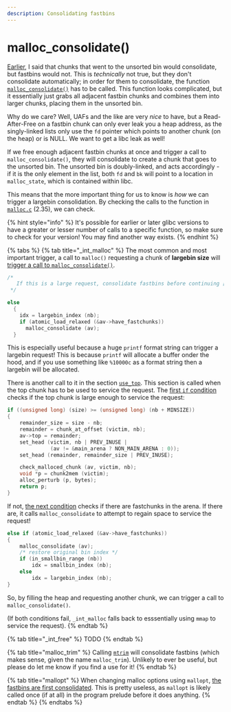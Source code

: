 ```yaml
---
description: Consolidating fastbins
---
```


# malloc\_consolidate()

[Earlier](bins/operations-of-the-fastbin.md), I said that chunks that went to the unsorted bin would consolidate, but fastbins would not. This is _technically_ not true, but they don't consolidate automatically; in order for them to consolidate, the function [`malloc_consolidate()`](https://elixir.bootlin.com/glibc/glibc-2.29/source/malloc/malloc.c#L4448) has to be called. This function looks complicated, but it essentially just grabs all adjacent fastbin chunks and combines them into larger chunks, placing them in the unsorted bin.

Why do we care? Well, UAFs and the like are very _nice_ to have, but a Read-After-Free on a fastbin chunk can only ever leak you a heap address, as the singly-linked lists only use the `fd` pointer which points to another chunk (on the heap) or is NULL. We want to get a libc leak as well!

If we free enough adjacent fastbin chunks at once and trigger a call to `malloc_consolidate()`, they will consolidate to create a chunk that goes to the unsorted bin. The unsorted bin is doubly-linked, and acts accordingly - if it is the only element in the list, both `fd` and `bk` will point to a location in `malloc_state`,  which is contained within libc.

This means that the more important thing for us to know is _how_ we can trigger a largebin consolidation. By checking the calls to the function in [`malloc.c`](https://elixir.bootlin.com/glibc/glibc-2.35/source/malloc/malloc.c) (2.35), we can check.

{% hint style="info" %}
It's possible for earlier or later glibc versions to have a greater or lesser number of calls to a specific function, so make sure to check for your version! You may find another way exists.
{% endhint %}

{% tabs %}
{% tab title="_int_malloc" %}
The most common and most important trigger, a call to `malloc()` requesting a chunk of **largebin size** will [trigger a call to `malloc_consolidate()`](https://elixir.bootlin.com/glibc/glibc-2.35/source/malloc/malloc.c#L3965).

```c
/*
   If this is a large request, consolidate fastbins before continuing [...]
 */

else
  {
    idx = largebin_index (nb);
    if (atomic_load_relaxed (&av->have_fastchunks))
      malloc_consolidate (av);
  }
```

This is especially useful because a huge `printf` format string can trigger a largebin request! This is because `printf` will allocate a buffer onder the hood, and if you use something like `%10000c` as a format string then a largebin will be allocated.

There is another call to it in the section [`use_top`](https://elixir.bootlin.com/glibc/glibc-2.35/source/malloc/malloc.c#L4353). This section is called when the top chunk has to be used to service the request. The [first `if` condition](https://elixir.bootlin.com/glibc/glibc-2.35/source/malloc/malloc.c#L4375) checks if the top chunk is large enough to service the request:

```c
if ((unsigned long) (size) >= (unsigned long) (nb + MINSIZE))
{
    remainder_size = size - nb;
    remainder = chunk_at_offset (victim, nb);
    av->top = remainder;
    set_head (victim, nb | PREV_INUSE |
              (av != &main_arena ? NON_MAIN_ARENA : 0));
    set_head (remainder, remainder_size | PREV_INUSE);

    check_malloced_chunk (av, victim, nb);
    void *p = chunk2mem (victim);
    alloc_perturb (p, bytes);
    return p;
}
```

If not, [the next condition](https://elixir.bootlin.com/glibc/glibc-2.35/source/malloc/malloc.c#L4392) checks if there are fastchunks in the arena. If there are, it calls `malloc_consolidate` to attempt to regain space to service the request!

```c
else if (atomic_load_relaxed (&av->have_fastchunks))
{
    malloc_consolidate (av);
    /* restore original bin index */
    if (in_smallbin_range (nb))
        idx = smallbin_index (nb);
    else
        idx = largebin_index (nb);
}
```

So, by filling the heap and requesting another chunk, we can trigger a call to `malloc_consolidate()`.

(If both conditions fail, `_int_malloc` falls back to esssentially using `mmap` to service the request).
{% endtab %}

{% tab title="_int_free" %}
TODO
{% endtab %}

{% tab title="malloc_trim" %}
Calling [`mtrim`](https://elixir.bootlin.com/glibc/glibc-2.35/source/malloc/malloc.c#L5038) will consolidate fastbins (which makes sense, given the name `malloc_trim`). Unlikely to ever be useful, but please do let me know if you find a use for it!
{% endtab %}

{% tab title="mallopt" %}
When changing malloc options using `mallopt`, [the fastbins are first consolidated](https://elixir.bootlin.com/glibc/glibc-2.35/source/malloc/malloc.c#L5450). This is pretty useless, as `mallopt` is likely called once (if at all) in the program prelude before it does anything.
{% endtab %}
{% endtabs %}
